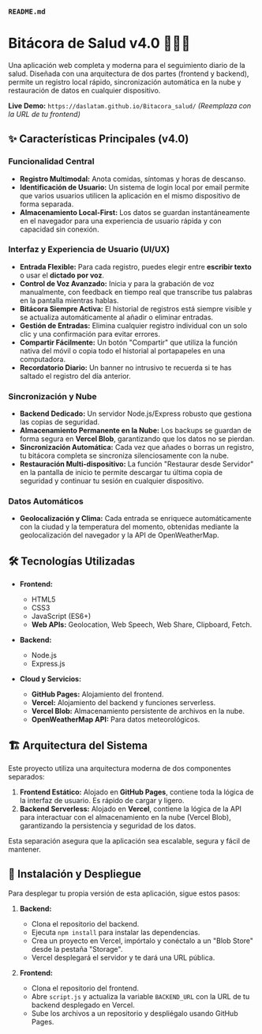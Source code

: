 ### `README.md`

# Bitácora de Salud v4.0 🍎🤒😴

Una aplicación web completa y moderna para el seguimiento diario de la salud. Diseñada con una arquitectura de dos partes (frontend y backend), permite un registro local rápido, sincronización automática en la nube y restauración de datos en cualquier dispositivo.

**Live Demo:** `https://daslatam.github.io/Bitacora_salud/` *(Reemplaza con la URL de tu frontend)*

## ✨ Características Principales (v4.0)

### Funcionalidad Central
* **Registro Multimodal:** Anota comidas, síntomas y horas de descanso.
* **Identificación de Usuario:** Un sistema de login local por email permite que varios usuarios utilicen la aplicación en el mismo dispositivo de forma separada.
* **Almacenamiento Local-First:** Los datos se guardan instantáneamente en el navegador para una experiencia de usuario rápida y con capacidad sin conexión.

### Interfaz y Experiencia de Usuario (UI/UX)
* **Entrada Flexible:** Para cada registro, puedes elegir entre **escribir texto** o usar el **dictado por voz**.
* **Control de Voz Avanzado:** Inicia y para la grabación de voz manualmente, con feedback en tiempo real que transcribe tus palabras en la pantalla mientras hablas.
* **Bitácora Siempre Activa:** El historial de registros está siempre visible y se actualiza automáticamente al añadir o eliminar entradas.
* **Gestión de Entradas:** Elimina cualquier registro individual con un solo clic y una confirmación para evitar errores.
* **Compartir Fácilmente:** Un botón "Compartir" que utiliza la función nativa del móvil o copia todo el historial al portapapeles en una computadora.
* **Recordatorio Diario:** Un banner no intrusivo te recuerda si te has saltado el registro del día anterior.

### Sincronización y Nube
* **Backend Dedicado:** Un servidor Node.js/Express robusto que gestiona las copias de seguridad.
* **Almacenamiento Permanente en la Nube:** Los backups se guardan de forma segura en **Vercel Blob**, garantizando que los datos no se pierdan.
* **Sincronización Automática:** Cada vez que añades o borras un registro, tu bitácora completa se sincroniza silenciosamente con la nube.
* **Restauración Multi-dispositivo:** La función "Restaurar desde Servidor" en la pantalla de inicio te permite descargar tu última copia de seguridad y continuar tu sesión en cualquier dispositivo.

### Datos Automáticos
* **Geolocalización y Clima:** Cada entrada se enriquece automáticamente con la ciudad y la temperatura del momento, obtenidas mediante la geolocalización del navegador y la API de OpenWeatherMap.

## 🛠️ Tecnologías Utilizadas

* **Frontend:**
    * HTML5
    * CSS3
    * JavaScript (ES6+)
    * **Web APIs:** Geolocation, Web Speech, Web Share, Clipboard, Fetch.

* **Backend:**
    * Node.js
    * Express.js

* **Cloud y Servicios:**
    * **GitHub Pages:** Alojamiento del frontend.
    * **Vercel:** Alojamiento del backend y funciones serverless.
    * **Vercel Blob:** Almacenamiento persistente de archivos en la nube.
    * **OpenWeatherMap API:** Para datos meteorológicos.

## 🏗️ Arquitectura del Sistema

Este proyecto utiliza una arquitectura moderna de dos componentes separados:

1.  **Frontend Estático:** Alojado en **GitHub Pages**, contiene toda la lógica de la interfaz de usuario. Es rápido de cargar y ligero.
2.  **Backend Serverless:** Alojado en **Vercel**, contiene la lógica de la API para interactuar con el almacenamiento en la nube (Vercel Blob), garantizando la persistencia y seguridad de los datos.

Esta separación asegura que la aplicación sea escalable, segura y fácil de mantener.

## 🚀 Instalación y Despliegue

Para desplegar tu propia versión de esta aplicación, sigue estos pasos:

1.  **Backend:**
    * Clona el repositorio del backend.
    * Ejecuta `npm install` para instalar las dependencias.
    * Crea un proyecto en Vercel, impórtalo y conéctalo a un "Blob Store" desde la pestaña "Storage".
    * Vercel desplegará el servidor y te dará una URL pública.

2.  **Frontend:**
    * Clona el repositorio del frontend.
    * Abre `script.js` y actualiza la variable `BACKEND_URL` con la URL de tu backend desplegado en Vercel.
    * Sube los archivos a un repositorio y despliégalo usando GitHub Pages.